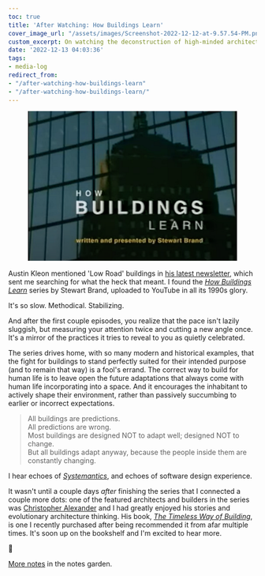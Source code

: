 ```yaml
---
toc: true
title: 'After Watching: How Buildings Learn'
cover_image_url: "/assets/images/Screenshot-2022-12-12-at-9.57.54-PM.png"
custom_excerpt: On watching the deconstruction of high-minded architecture
date: '2022-12-13 04:03:36'
tags:
- media-log
redirect_from:
- "/after-watching-how-buildings-learn"
- "/after-watching-how-buildings-learn/"
---
```


<figure class="kg-card kg-image-card"><img src="/assets/images/Screenshot-2022-12-12-at-9.57.54-PM.png" /></figure>

Austin Kleon mentioned 'Low Road' buildings in [his latest newsletter](https://austinkleon.substack.com/p/building-my-dream-studio), which sent me searching for what the heck that meant. I found the _[How Buildings Learn](https://www.youtube.com/@brandst/videos)_ series by Stewart Brand, uploaded to YouTube in all its 1990s glory.

It's so slow. Methodical. Stabilizing.

And after the first couple episodes, you realize that the pace isn't lazily sluggish, but measuring your attention twice and cutting a new angle once. It's a mirror of the practices it tries to reveal to you as quietly celebrated.

The series drives home, with so many modern and historical examples, that the fight for buildings to stand perfectly suited for their intended purpose (and to remain that way) is a fool's errand. The correct way to build for human life is to leave open the future adaptations that always come with human life incorporating into a space. And it encourages the inhabitant to actively shape their environment, rather than passively succumbing to earlier or incorrect expectations.

> All buildings are predictions.  
> All predictions are wrong.  
> Most buildings are designed NOT to adapt well; designed NOT to change.  
> But all buildings adapt anyway, because the people inside them are constantly changing.

I hear echoes of _[Systemantics]( /after-reading-the-americans/)_, and echoes of software design experience.

It wasn't until a couple days _after_ finishing the series that I connected a couple more dots: one of the featured architects and builders in the series was [Christopher Alexander](https://en.wikipedia.org/wiki/Christopher_Alexander) and I had greatly enjoyed his stories and evolutionary architecture thinking. His book, _[The Timeless Way of Building](https://en.wikipedia.org/wiki/The_Timeless_Way_of_Building)_, is one I recently purchased after being recommended it from afar multiple times. It's soon up on the bookshelf and I'm excited to hear more.

🍃

[More notes](https://notes.joshbeckman.org/tags/#books-24551387) in the notes garden.

